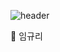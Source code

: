 ![header](https://capsule-render.vercel.app/api?type=waving&color=#808000&height=300&section=header)


👾 임규리
